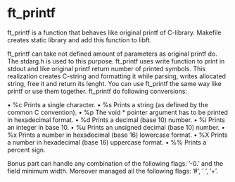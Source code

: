 # ft_printf

ft_printf is a function that behaves like original printf of C-library.
Makefile creates static library and add this function to libft.

ft_printf can take not defined amount of parameters as original printf do. The stdarg.h is used to this purpose.
ft_printf uses write function to print in stdout and like original printf return number of printed symbols.
This realization creates C-string and formatting it while parsing, writes allocated string, free it and return its lenght.
You can use ft_printf the same way like printf or use them together.
ft_printf do following conversions:

• %c Prints a single character.
• %s Prints a string (as defined by the common C convention).
• %p The void * pointer argument has to be printed in hexadecimal format.
• %d Prints a decimal (base 10) number.
• %i Prints an integer in base 10.
• %u Prints an unsigned decimal (base 10) number.
• %x Prints a number in hexadecimal (base 16) lowercase format.
• %X Prints a number in hexadecimal (base 16) uppercase format.
• %% Prints a percent sign.

Bonus part can handle any combination of the following flags: ’-0.’ and the field minimum width.
Moreover managed all the following flags: ’#’, ’ ’, ’+’.
